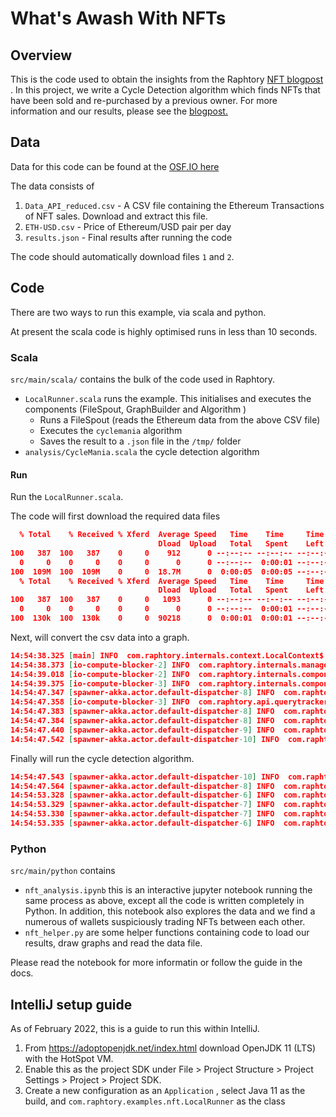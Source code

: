 # What's Awash With NFTs

## Overview
This is the code used to obtain the insights from the Raphtory [NFT blogpost](raphtory.com/nfts/) . 
In this project, we write a Cycle Detection algorithm which finds NFTs that have been sold and 
re-purchased by a previous owner. For more information and our results, please see the [blogpost.](raphtory.com/nfts/)

## Data

Data for this code can be found at the [OSF.IO here](https://osf.io/32zec/)
 
The data consists of 

1. `Data_API_reduced.csv` - A CSV file containing the Ethereum Transactions of NFT sales. Download and extract this file. 
2. `ETH-USD.csv` - Price of Ethereum/USD pair per day
3. `results.json` - Final results after running the code

The code should automatically download files `1` and `2`. 

## Code

There are two ways to run this example, via scala and python. 

At present the scala code is highly optimised runs in less than 10 seconds. 

### Scala

`src/main/scala/` contains the bulk of the code used in Raphtory. 

- `LocalRunner.scala` runs the example. This initialises and executes the components (FileSpout, GraphBuilder and Algorithm )
  - Runs a FileSpout (reads the Ethereum data from the above CSV file)
  - Executes the `cyclemania` algorithm
  - Saves the result to a `.json` file in the `/tmp/` folder
- `analysis/CycleMania.scala` the cycle detection algorithm

#### Run

Run the `LocalRunner.scala`.

The code will first download the required data files 
```json
  % Total    % Received % Xferd  Average Speed   Time    Time     Time  Current
                                 Dload  Upload   Total   Spent    Left  Speed
100   387  100   387    0     0    912      0 --:--:-- --:--:-- --:--:--   910
  0     0    0     0    0     0      0      0 --:--:--  0:00:01 --:--:--     0
100  109M  100  109M    0     0  18.7M      0  0:00:05  0:00:05 --:--:-- 24.8M
  % Total    % Received % Xferd  Average Speed   Time    Time     Time  Current
                                 Dload  Upload   Total   Spent    Left  Speed
100   387  100   387    0     0   1093      0 --:--:-- --:--:-- --:--:--  1093
  0     0    0     0    0     0      0      0 --:--:--  0:00:01 --:--:--     0
100  130k  100  130k    0     0  90218      0  0:00:01  0:00:01 --:--:-- 90218

```

Next, will convert the csv data into a graph. 

```json
14:54:38.325 [main] INFO  com.raphtory.internals.context.LocalContext$ - Creating Service for 'similar_carmine_rooster'
14:54:38.373 [io-compute-blocker-2] INFO  com.raphtory.internals.management.Prometheus$ - Prometheus started on port /0:0:0:0:0:0:0:0:9999
14:54:39.018 [io-compute-blocker-2] INFO  com.raphtory.internals.components.partition.PartitionOrchestrator$ - Creating '1' Partition Managers for 'similar_carmine_rooster'.
14:54:39.375 [io-compute-blocker-3] INFO  com.raphtory.internals.components.partition.PartitionManager - Partition 0: Starting partition manager for 'similar_carmine_rooster'.
14:54:47.347 [spawner-akka.actor.default-dispatcher-8] INFO  com.raphtory.internals.components.querymanager.QueryManager - Source '0' is unblocking analysis for Graph 'similar_carmine_rooster' with 1077657 messages sent. Latest update time was 1564271447
14:54:47.358 [io-compute-blocker-3] INFO  com.raphtory.api.querytracker.QueryProgressTracker - Job CycleMania_4096004696329553927: Starting query progress tracker.
14:54:47.383 [spawner-akka.actor.default-dispatcher-8] INFO  com.raphtory.internals.components.querymanager.QueryManager - Source 0 currently ingested 96.0% of its updates.
14:54:47.384 [spawner-akka.actor.default-dispatcher-8] INFO  com.raphtory.internals.components.querymanager.QueryManager - Query 'CycleMania_4096004696329553927' currently blocked, waiting for ingestion to complete.
14:54:47.440 [spawner-akka.actor.default-dispatcher-9] INFO  com.raphtory.internals.components.querymanager.QueryManager - Source 0 currently ingested 98.0% of its updates.
14:54:47.542 [spawner-akka.actor.default-dispatcher-10] INFO  com.raphtory.internals.components.querymanager.QueryManager - Source 0 has completed ingesting and will now unblock
```

Finally will run the cycle detection algorithm. 

```json
14:54:47.543 [spawner-akka.actor.default-dispatcher-10] INFO  com.raphtory.internals.components.querymanager.QueryManager - Query 'CycleMania_4096004696329553927' received, your job ID is 'CycleMania_4096004696329553927'.
14:54:47.564 [spawner-akka.actor.default-dispatcher-8] INFO  com.raphtory.internals.components.partition.QueryExecutor - CycleMania_4096004696329553927_0: Starting QueryExecutor.
14:54:53.328 [spawner-akka.actor.default-dispatcher-6] INFO  com.raphtory.internals.components.querymanager.QueryHandler - Job 'CycleMania_4096004696329553927': Perspective at Time '1561661534' took 5526 ms to run. 
14:54:53.329 [spawner-akka.actor.default-dispatcher-7] INFO  com.raphtory.api.querytracker.QueryProgressTracker - Job 'CycleMania_4096004696329553927': Perspective '1561661534' finished in 5972 ms.
14:54:53.330 [spawner-akka.actor.default-dispatcher-7] INFO  com.raphtory.api.querytracker.QueryProgressTracker - Job CycleMania_4096004696329553927: Running query, processed 1 perspectives.
14:54:53.335 [spawner-akka.actor.default-dispatcher-6] INFO  com.raphtory.api.querytracker.QueryProgressTracker - Job CycleMania_4096004696329553927: Query completed with 1 perspectives and finished in 5978 ms.
```

### Python

`src/main/python` contains
- `nft_analysis.ipynb` this is an interactive jupyter notebook running the same process as above, 
except all the code is written completely in Python. In addition, this notebook also explores the data 
and we find a numerous of wallets suspiciously trading NFTs between each other. 
- `nft_helper.py` are some helper functions containing code to load our results, draw graphs and read the data file. 

Please read the notebook for more informatin or follow the guide in the docs. 

## IntelliJ setup guide

As of February 2022, this is a guide to run this within IntelliJ.

1. From https://adoptopenjdk.net/index.html download OpenJDK 11 (LTS) with the HotSpot VM.
2. Enable this as the project SDK under File > Project Structure > Project Settings > Project > Project SDK.
3. Create a new configuration as an `Application` , select Java 11 as the build, and `com.raphtory.examples.nft.LocalRunner` as the class


